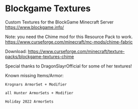 # Blockgame Textures

 Custom Textures for the BlockGame Minecraft Server
 https://www.blockgame.info/
 
 Note: you need the Chime mod for this Resource Pack to work.
 https://www.curseforge.com/minecraft/mc-mods/chime-fabric

Download:
https://www.curseforge.com/minecraft/texture-packs/blockgame-textures-chime

Special thanks to DragonSlayrOfficial for some of her textures!

Known missing Items/Armor:

	Krognars ArmorSet + Modifier
	
	all Hunter ArmorSets + Modifier
	
	Holiday 2022 ArmorSets
